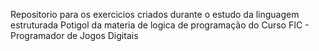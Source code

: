 Repositorio para os exercicios criados durante o estudo da linguagem estruturada Potigol da materia de logica de programação do Curso FIC - Programador de Jogos Digitais
